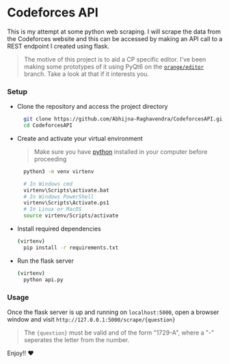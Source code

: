 # Codeforces API

This is my attempt at some python web scraping. I will scrape the data from the Codeforces website and this can be accessed by making an API call to a REST endpoint I created using flask.

> The motive of this project is to aid a CP specific editor. I've been making some prototypes of it using PyQt6 on the [```orange/editor```](https://github.com/Abhijna-Raghavendra/CodeforcesAPI/tree/orange/editor) branch. Take a look at that if it interests you.

### Setup

- Clone the repository and access the project directory
  ```sh
    git clone https://github.com/Abhijna-Raghavendra/CodeforcesAPI.git
    cd CodeforcesAPI
  ```
- Create and activate your virtual environment
  > Make sure you have [python](https://www.python.org/downloads/) installed in your computer before proceeding
  ```sh
    python3 -m venv virtenv
  ```
  ```sh
    # In Windows cmd
    virtenv\Scripts\activate.bat
    # In Windows PowerShell
    virtenv\Scripts\Activate.ps1
    # In Linux or MacOS
    source virtenv/Scripts/activate
  ``` 
- Install required dependencies
  ```sh
  (virtenv)
    pip install -r requirements.txt
  ```
- Run the flask server
  ```sh
  (virtenv)
    python api.py
  ```

### Usage

Once the flask server is up and running on ```localhost:5000```, open a browser window and visit ```http://127.0.0.1:5000/scrape/{question}```

> The ```{question}``` must be valid and of the form "1729-A", where a "-" seperates the letter from the number.

Enjoy!! :heart: